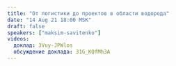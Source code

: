 ```yaml
---
title: "От логистики до проектов в области водорода"
date: "14 Aug 21 18:00 MSK"
draft: false
speakers: ["maksim-savitenko"]
videos:
  доклад: 3Vuy-JPWlos
  обсуждение доклада: 31G_KQfMh3A
---
```

